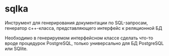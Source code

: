 # sqlka
Инструмент для генерирования документации по SQL-запросам, генератор с++-класса, представляющего интерфейс к реляционной БД

Необходимо в генерируемом интерфейсном классе сделать что-то вроде процедурок PostgreSQL, только универсально для БД PostgreSQL или SQlite.
